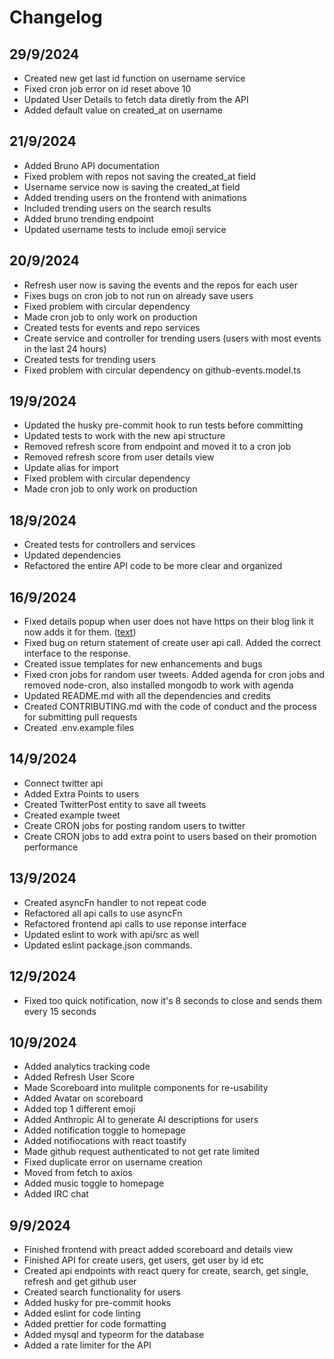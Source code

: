 # Changelog

## 29/9/2024

- Created new get last id function on username service
- Fixed cron job error on id reset above 10
- Updated User Details to fetch data diretly from the API
- Added default value on created_at on username

## 21/9/2024

- Added Bruno API documentation
- Fixed problem with repos not saving the created_at field
- Username service now is saving the created_at field
- Added trending users on the frontend with animations
- Included trending users on the search results
- Added bruno trending endpoint
- Updated username tests to include emoji service

## 20/9/2024

- Refresh user now is saving the events and the repos for each user
- Fixes bugs on cron job to not run on already save users
- Fixed problem with circular dependency
- Made cron job to only work on production
- Created tests for events and repo services
- Create service and controller for trending users (users with most events in the last 24 hours)
- Created tests for trending users
- Fixed problem with circular dependency on github-events.model.ts

## 19/9/2024

- Updated the husky pre-commit hook to run tests before committing
- Updated tests to work with the new api structure
- Removed refresh score from endpoint and moved it to a cron job
- Removed refresh score from user details view
- Update alias for import
- Fixed problem with circular dependency
- Made cron job to only work on production

## 18/9/2024

- Created tests for controllers and services
- Updated dependencies
- Refactored the entire API code to be more clear and organized

## 16/9/2024

- Fixed details popup when user does not have https on their blog link it now adds it for them. ([text](https://github.com/vanguardvirtual/repo-ranger/issues/7))
- Fixed bug on return statement of create user api call. Added the correct interface to the response.
- Created issue templates for new enhancements and bugs
- Fixed cron jobs for random user tweets. Added agenda for cron jobs and removed node-cron, also installed mongodb to work with agenda
- Updated README.md with all the dependencies and credits
- Created CONTRIBUTING.md with the code of conduct and the process for submitting pull requests
- Created .env.example files

## 14/9/2024

- Connect twitter api
- Added Extra Points to users
- Created TwitterPost entity to save all tweets
- Created example tweet
- Create CRON jobs for posting random users to twitter
- Create CRON jobs to add extra point to users based on their promotion performance

## 13/9/2024

- Created asyncFn handler to not repeat code
- Refactored all api calls to use asyncFn
- Refactored frontend api calls to use reponse interface
- Updated eslint to work with api/src as well
- Updated eslint package.json commands.

## 12/9/2024

- Fixed too quick notification, now it's 8 seconds to close and sends them every 15 seconds

## 10/9/2024

- Added analytics tracking code
- Added Refresh User Score
- Made Scoreboard into mulitple components for re-usability
- Added Avatar on scoreboard
- Added top 1 different emoji
- Added Anthropic AI to generate AI descriptions for users
- Added notification toggle to homepage
- Added notifiocations with react toastify
- Made github request authenticated to not get rate limited
- Fixed duplicate error on username creation
- Moved from fetch to axios
- Added music toggle to homepage
- Added IRC chat

## 9/9/2024

- Finished frontend with preact added scoreboard and details view
- Finished API for create users, get users, get user by id etc
- Created api endpoints with react query for create, search, get single, refresh and get github user
- Created search functionality for users
- Added husky for pre-commit hooks
- Added eslint for code linting
- Added prettier for code formatting
- Added mysql and typeorm for the database
- Added a rate limiter for the API
